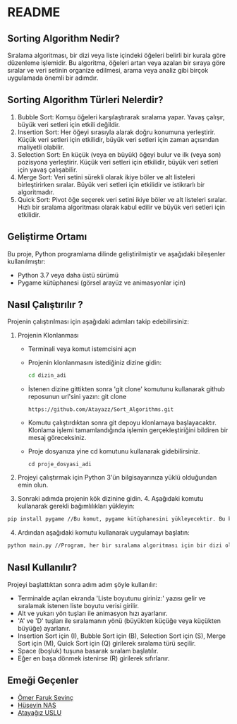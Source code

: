 # README

## Sorting Algorithm Nedir?

Sıralama algoritması, bir dizi veya liste içindeki öğeleri belirli bir kurala göre düzenleme işlemidir. Bu algoritma, öğeleri artan veya azalan bir sıraya göre sıralar ve veri setinin organize edilmesi, arama veya  analiz gibi birçok uygulamada önemli bir adımdır.

## Sorting Algorithm Türleri Nelerdir?

1. Bubble Sort: Komşu öğeleri karşılaştırarak sıralama yapar. Yavaş çalışır, büyük veri setleri için etkili değildir.
2. Insertion Sort: Her öğeyi sırasıyla alarak doğru konumuna yerleştirir. Küçük veri setleri için etkilidir, büyük veri setleri için zaman açısından maliyetli olabilir.
3. Selection Sort: En küçük (veya en büyük) öğeyi bulur ve ilk (veya son) pozisyona yerleştirir. Küçük veri setleri için etkilidir, büyük veri setleri için yavaş çalışabilir.
4. Merge Sort: Veri setini sürekli olarak ikiye böler ve alt listeleri birleştirirken sıralar. Büyük veri setleri için etkilidir ve istikrarlı bir algoritmadır.
5. Quick Sort: Pivot öğe seçerek veri setini ikiye böler ve alt listeleri sıralar. Hızlı bir sıralama algoritması olarak kabul edilir ve büyük veri setleri için etkilidir.

## Geliştirme Ortamı

Bu proje, Python programlama dilinde geliştirilmiştir ve aşağıdaki bileşenler kullanılmıştır:

- Python 3.7 veya daha üstü sürümü
- Pygame kütüphanesi (görsel arayüz ve animasyonlar için)

## Nasıl Çalıştırılır ?

Projenin çalıştırılması için aşağıdaki adımları takip edebilirsiniz: 

1. Projenin Klonlanması

   - Terminali veya komut istemcisini açın

   - Projenin klonlanmasını istediğiniz dizine gidin:  

     ```bash
     cd dizin_adi
     ```

     

   - İstenen dizine gittikten sonra 'git clone' komutunu kullanarak github reposunun url'sini yazın: git clone 

     ```
     https://github.com/Atayazz/Sort_Algorithms.git
     ```

     

   - Komutu çalıştırdıktan sonra git depoyu klonlamaya başlayacaktır. Klonlama işlemi tamamlandığında işlemin gerçekleştiriğini bildiren bir mesaj göreceksiniz.

   - Proje dosyanıza yine cd komutunu kullanarak gidebilirsiniz.

     ```
     cd proje_dosyasi_adi
     ```

     

2. Projeyi çalıştırmak için Python 3'ün bilgisayarınıza yüklü olduğundan emin olun. 

3.  Sonraki adımda projenin kök dizinine gidin. 4. Aşağıdaki komutu kullanarak gerekli bağımlılıkları yükleyin: 

   ```bash
   pip install pygame //Bu komut, pygame kütüphanesini yükleyecektir. Bu kütüphane, görsel arayüz ve animasyonlar için kullanılacaktır. 
   ```

4. Ardından aşağıdaki komutu kullanarak uygulamayı başlatın:

  ```bash
  python main.py //Program, her bir sıralama algoritması için bir dizi oluşturacak ve sıralama sonuçlarını ekrana yazdıracaktır.
  ```

## Nasıl Kullanılır?
   
   Projeyi başlattıktan sonra adım adım şöyle kullanılır:
  - Terminalde açılan ekranda 'Liste boyutunu giriniz:' yazısı gelir ve sıralamak istenen liste boyutu verisi girilir.
  - Alt ve yukarı yön tuşları ile animasyon hızı ayarlanır.
  - 'A' ve 'D' tuşları ile sıralamanın yönü (büyükten küçüğe veya küçükten büyüğe) ayarlanır.
  - Insertion Sort için (I), Bubble Sort için (B), Selection Sort için (S), Merge Sort için (M), Quick Sort için (Q) girilerek sıralama türü seçilir.
  - Space (boşluk) tuşuna basarak sıralam başlatılır.
  - Eğer en başa dönmek istenirse (R) girilerek sıfırlanır.
   
## Emeği Geçenler

- [Ömer Faruk Sevinç ][1] 
- [Hüseyin NAS][2]  
- [Atayağız USLU][3]  


[3]: https://github.com/Atayazz
[2]: https://github.com/huseyin7883
[1]: https://github.com/ofaruksevinc

   
